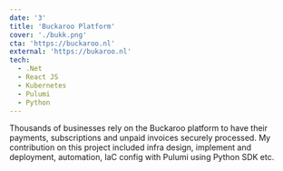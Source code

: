 ```yaml
---
date: '3'
title: 'Buckaroo Platform'
cover: './bukk.png'
cta: 'https://buckaroo.nl'
external: 'https://bukaroo.nl'
tech:
  - .Net
  - React JS
  - Kubernetes
  - Pulumi
  - Python
---
```


Thousands of businesses rely on the Buckaroo platform to have their payments, subscriptions and unpaid invoices securely processed. My contribution on this project included infra design, implement and deployment, automation, IaC config with Pulumi using Python SDK etc.